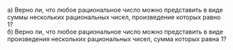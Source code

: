 а) Верно ли, что любое рациональное число можно представить в виде суммы нескольких рациональных чисел, произведение которых равно 1?
<br>
б) Верно ли, что любое рациональное число можно представить в виде произведения нескольких рациональных чисел, сумма которых равна 1?